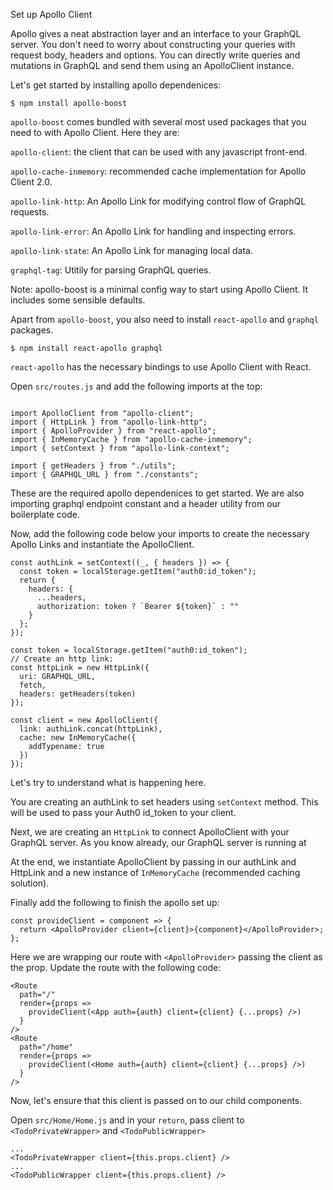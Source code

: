 Set up Apollo Client

Apollo gives a neat abstraction layer and an interface to your GraphQL server. You don't need to worry about constructing your queries with request body, headers and options. You can directly write queries and mutations in GraphQL and send them using an ApolloClient instance.

Let's get started by installing apollo dependenices:

```
$ npm install apollo-boost
```

`apollo-boost` comes bundled with several most used packages that you need to with Apollo Client. Here they are:

`apollo-client`: the client that can be used with any javascript front-end.

`apollo-cache-inmemory`: recommended cache implementation for Apollo Client 2.0.

`apollo-link-http`: An Apollo Link for modifying control flow of GraphQL requests.  

`apollo-link-error`: An Apollo Link for handling and inspecting errors.

`apollo-link-state`: An Apollo Link for managing local data.

`graphql-tag`: Utitily for parsing GraphQL queries. 

Note: apollo-boost is a minimal config way to start using Apollo Client. It includes some sensible defaults.

Apart from `apollo-boost`, you also need to install `react-apollo` and `graphql` packages.

```
$ npm install react-apollo graphql
```

`react-apollo` has the necessary bindings to use Apollo Client with React.

Open `src/routes.js` and add the following imports at the top:

```

import ApolloClient from "apollo-client";
import { HttpLink } from "apollo-link-http";
import { ApolloProvider } from "react-apollo";
import { InMemoryCache } from "apollo-cache-inmemory";
import { setContext } from "apollo-link-context";

import { getHeaders } from "./utils";
import { GRAPHQL_URL } from "./constants";
```

These are the required apollo dependenices to get started. We are also importing graphql endpoint constant and a header utility from our boilerplate code.

Now, add the following code below your imports to create the necessary Apollo Links and instantiate the ApolloClient.

```
const authLink = setContext((_, { headers }) => {
  const token = localStorage.getItem("auth0:id_token");
  return {
    headers: {
      ...headers,
      authorization: token ? `Bearer ${token}` : ""
    }
  };
});

const token = localStorage.getItem("auth0:id_token");
// Create an http link:
const httpLink = new HttpLink({
  uri: GRAPHQL_URL,
  fetch,
  headers: getHeaders(token)
});

const client = new ApolloClient({
  link: authLink.concat(httpLink),
  cache: new InMemoryCache({
    addTypename: true
  })
});
```

Let's try to understand what is happening here. 

You are creating an authLink to set headers using `setContext` method. This will be used to pass your Auth0 id_token to your client.

Next, we are creating an `HttpLink` to connect ApolloClient with your GraphQL server. As you know already, our GraphQL server is running at <link>

At the end, we instantiate ApolloClient by passing in our authLink and HttpLink and a new instance of `InMemoryCache` (recommended caching solution).

Finally add the following to finish the apollo set up:

```
const provideClient = component => {
  return <ApolloProvider client={client}>{component}</ApolloProvider>;
};
```

Here we are wrapping our route with `<ApolloProvider>` passing the client as the prop. Update the route with the following code:

```
<Route
  path="/"
  render={props =>
    provideClient(<App auth={auth} client={client} {...props} />)
  }
/>
<Route
  path="/home"
  render={props =>
    provideClient(<Home auth={auth} client={client} {...props} />)
  }
/>
```

Now, let's ensure that this client is passed on to our child components.

Open `src/Home/Home.js` and in your `return`, pass client to `<TodoPrivateWrapper>` and `<TodoPublicWrapper>`

```
...
<TodoPrivateWrapper client={this.props.client} />
...
<TodoPublicWrapper client={this.props.client} />
```








